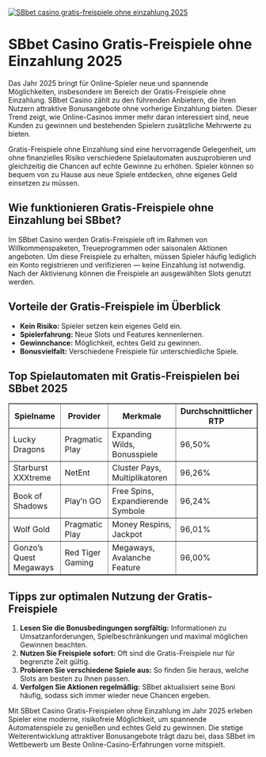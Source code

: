 [![SBbet casino gratis-freispiele ohne einzahlung 2025](https://123-caf.pages.dev/gitsignup.png)](https://vrmoo.ru/Bt82HjjY)

<h1>SBbet Casino Gratis-Freispiele ohne Einzahlung 2025</h1> <p>Das Jahr 2025 bringt für Online-Spieler neue und spannende Möglichkeiten, insbesondere im Bereich der Gratis-Freispiele ohne Einzahlung. SBbet Casino zählt zu den führenden Anbietern, die ihren Nutzern attraktive Bonusangebote ohne vorherige Einzahlung bieten. Dieser Trend zeigt, wie Online-Casinos immer mehr daran interessiert sind, neue Kunden zu gewinnen und bestehenden Spielern zusätzliche Mehrwerte zu bieten.</p> <p>Gratis-Freispiele ohne Einzahlung sind eine hervorragende Gelegenheit, um ohne finanzielles Risiko verschiedene Spielautomaten auszuprobieren und gleichzeitig die Chancen auf echte Gewinne zu erhöhen. Spieler können so bequem von zu Hause aus neue Spiele entdecken, ohne eigenes Geld einsetzen zu müssen.</p>  <h2>Wie funktionieren Gratis-Freispiele ohne Einzahlung bei SBbet?</h2> <p>Im SBbet Casino werden Gratis-Freispiele oft im Rahmen von Willkommenspaketen, Treueprogrammen oder saisonalen Aktionen angeboten. Um diese Freispiele zu erhalten, müssen Spieler häufig lediglich ein Konto registrieren und verifizieren — keine Einzahlung ist notwendig. Nach der Aktivierung können die Freispiele an ausgewählten Slots genutzt werden.</p>  <h2>Vorteile der Gratis-Freispiele im Überblick</h2> <ul>   <li><strong>Kein Risiko:</strong> Spieler setzen kein eigenes Geld ein.</li>   <li><strong>Spielerfahrung:</strong> Neue Slots und Features kennenlernen.</li>   <li><strong>Gewinnchance:</strong> Möglichkeit, echtes Geld zu gewinnen.</li>   <li><strong>Bonusvielfalt:</strong> Verschiedene Freispiele für unterschiedliche Spiele.</li> </ul>  <h2>Top Spielautomaten mit Gratis-Freispielen bei SBbet 2025</h2> <table border="1" cellpadding="8" cellspacing="0">   <thead>     <tr>       <th>Spielname</th>       <th>Provider</th>       <th>Merkmale</th>       <th>Durchschnittlicher RTP</th>     </tr>   </thead>   <tbody>     <tr>       <td>Lucky Dragons</td>       <td>Pragmatic Play</td>       <td>Expanding Wilds, Bonusspiele</td>       <td>96,50%</td>     </tr>     <tr>       <td>Starburst XXXtreme</td>       <td>NetEnt</td>       <td>Cluster Pays, Multiplikatoren</td>       <td>96,26%</td>     </tr>     <tr>       <td>Book of Shadows</td>       <td>Play’n GO</td>       <td>Free Spins, Expandierende Symbole</td>       <td>96,24%</td>     </tr>     <tr>       <td>Wolf Gold</td>       <td>Pragmatic Play</td>       <td>Money Respins, Jackpot</td>       <td>96,01%</td>     </tr>     <tr>       <td>Gonzo’s Quest Megaways</td>       <td>Red Tiger Gaming</td>       <td>Megaways, Avalanche Feature</td>       <td>96,00%</td>     </tr>   </tbody> </table>  <h2>Tipps zur optimalen Nutzung der Gratis-Freispiele</h2> <ol>   <li><strong>Lesen Sie die Bonusbedingungen sorgfältig:</strong> Informationen zu Umsatzanforderungen, Spielbeschränkungen und maximal möglichen Gewinnen beachten.</li>   <li><strong>Nutzen Sie Freispiele sofort:</strong> Oft sind die Gratis-Freispiele nur für begrenzte Zeit gültig.</li>   <li><strong>Probieren Sie verschiedene Spiele aus:</strong> So finden Sie heraus, welche Slots am besten zu Ihnen passen.</li>   <li><strong>Verfolgen Sie Aktionen regelmäßig:</strong> SBbet aktualisiert seine Boni häufig, sodass sich immer wieder neue Chancen ergeben.</li> </ol>  <p>Mit SBbet Casino Gratis-Freispielen ohne Einzahlung im Jahr 2025 erleben Spieler eine moderne, risikofreie Möglichkeit, um spannende Automatenspiele zu genießen und echtes Geld zu gewinnen. Die stetige Weiterentwicklung attraktiver Bonusangebote trägt dazu bei, dass SBbet im Wettbewerb um Beste Online-Casino-Erfahrungen vorne mitspielt.</p>